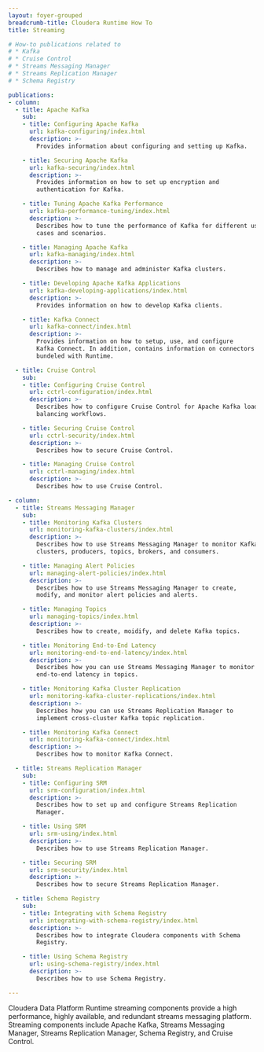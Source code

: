 ```yaml
---
layout: foyer-grouped
breadcrumb-title: Cloudera Runtime How To
title: Streaming

# How-to publications related to
# * Kafka
# * Cruise Control
# * Streams Messaging Manager
# * Streams Replication Manager
# * Schema Registry

publications:
- column:
  - title: Apache Kafka
    sub:
    - title: Configuring Apache Kafka
      url: kafka-configuring/index.html
      description: >-
        Provides information about configuring and setting up Kafka.

    - title: Securing Apache Kafka
      url: kafka-securing/index.html
      description: >-
        Provides information on how to set up encryption and
        authentication for Kafka.

    - title: Tuning Apache Kafka Performance
      url: kafka-performance-tuning/index.html
      description: >-
        Describes how to tune the performance of Kafka for different use
        cases and scenarios.

    - title: Managing Apache Kafka
      url: kafka-managing/index.html
      description: >-
        Describes how to manage and administer Kafka clusters.

    - title: Developing Apache Kafka Applications
      url: kafka-developing-applications/index.html
      description: >-
        Provides information on how to develop Kafka clients.

    - title: Kafka Connect
      url: kafka-connect/index.html
      description: >-
        Provides information on how to setup, use, and configure
        Kafka Connect. In addition, contains information on connectors
        bundeled with Runtime.

  - title: Cruise Control
    sub:
    - title: Configuring Cruise Control
      url: cctrl-configuration/index.html
      description: >-
        Describes how to configure Cruise Control for Apache Kafka load
        balancing workflows.

    - title: Securing Cruise Control
      url: cctrl-security/index.html
      description: >-
        Describes how to secure Cruise Control.

    - title: Managing Cruise Control
      url: cctrl-managing/index.html
      description: >-
        Describes how to use Cruise Control.

- column:
  - title: Streams Messaging Manager
    sub:
    - title: Monitoring Kafka Clusters
      url: monitoring-kafka-clusters/index.html
      description: >-
        Describes how to use Streams Messaging Manager to monitor Kafka
        clusters, producers, topics, brokers, and consumers.

    - title: Managing Alert Policies
      url: managing-alert-policies/index.html
      description: >-
        Describes how to use Streams Messaging Manager to create,
        modify, and monitor alert policies and alerts.

    - title: Managing Topics
      url: managing-topics/index.html
      description: >-
        Describes how to create, moidify, and delete Kafka topics.

    - title: Monitoring End-to-End Latency
      url: monitoring-end-to-end-latency/index.html
      description: >-
        Describes how you can use Streams Messaging Manager to monitor
        end-to-end latency in topics.

    - title: Monitoring Kafka Cluster Replication
      url: monitoring-kafka-cluster-replications/index.html
      description: >-
        Describes how you can use Streams Replication Manager to
        implement cross-cluster Kafka topic replication.

    - title: Monitoring Kafka Connect
      url: monitoring-kafka-connect/index.html
      description: >-
        Describes how to monitor Kafka Connect.

  - title: Streams Replication Manager
    sub:
    - title: Configuring SRM
      url: srm-configuration/index.html
      description: >-
        Describes how to set up and configure Streams Replication
        Manager.

    - title: Using SRM
      url: srm-using/index.html
      description: >-
        Describes how to use Streams Replication Manager.

    - title: Securing SRM
      url: srm-security/index.html
      description: >-
        Describes how to secure Streams Replication Manager.

  - title: Schema Registry
    sub:
    - title: Integrating with Schema Registry
      url: integrating-with-schema-registry/index.html
      description: >-
        Describes how to integrate Cloudera components with Schema
        Registry.

    - title: Using Schema Registry
      url: using-schema-registry/index.html
      description: >-
        Describes how to use Schema Registry.

---
```


Cloudera Data Platform Runtime streaming components provide a high
performance, highly available, and redundant streams messaging platform.
Streaming components include Apache Kafka, Streams Messaging Manager,
Streams Replication Manager, Schema Registry, and Cruise Control.
